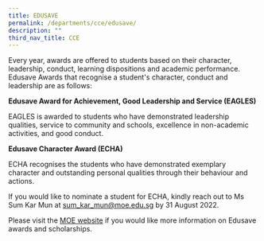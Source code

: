 ```yaml
---
title: EDUSAVE
permalink: /departments/cce/edusave/
description: ""
third_nav_title: CCE
---
```

Every year, awards are offered to students based on their character, leadership, conduct, learning dispositions and academic performance. Edusave Awards that recognise a student's character, conduct and leadership are as follows:

  

**Edusave Award for Achievement, Good Leadership and Service (EAGLES)**

EAGLES is awarded to students who have demonstrated leadership qualities, service to community and schools, excellence in non-academic activities, and good conduct.

  

**Edusave Character Award (ECHA)**

ECHA recognises the students who have demonstrated exemplary character and outstanding personal qualities through their behaviour and actions. 

  

If you would like to nominate a student for ECHA, kindly reach out to Ms Sum Kar Mun at [sum\_kar\_mun@moe.edu.sg](mailto:sum_kar_mun@moe.edu.sg) by 31 August 2022. 

  

Please visit the [MOE website](https://www.moe.gov.sg/financial-matters/awards-scholarships/edusave-awards#:~:text=Edusave%20Character%20Award,Primary%204%20to%206%3A%20%24350) if you would like more information on Edusave awards and scholarships.